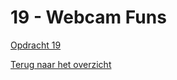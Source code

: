 # 19 - Webcam Funs

[Opdracht 19](https://zeijls.github.io/SRPWesBos/19/index-START.html/) <br>

[Terug naar het overzicht](https://zeijls.github.io/SRPWesBos/)